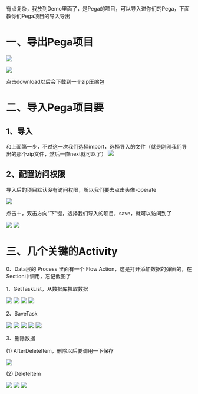 有点复杂，我放到Demo里面了，是Pega的项目，可以导入进你们的Pega，下面教你们Pega项目的导入导出

# 一、导出Pega项目

![](./img/AppExport.jpg)

![](./img/AppExportDetails.jpg)

点击download以后会下载到一个zip压缩包

# 二、导入Pega项目要

## 1、导入

和上面第一步，不过这一次我们选择import，选择导入的文件（就是刚刚我们导出的那个zip文件，然后一直next就可以了）
![](./img/AppImportDetails.jpg)

## 2、配置访问权限

导入后的项目默认没有访问权限，所以我们要去点击头像-operate

![](./img/Operator.jpg)

点击＋，双击方向“下”键，选择我们导入的项目，save，就可以访问到了

![](./img/OperateAccessGroup.jpg)
![](./img/SwitchApp.jpg)

# 三、几个关键的Activity

0、Data层的 Process 里面有一个 Flow Action，这是打开添加数据的弹窗的，在Section中调用，忘记截图了

1、GetTaskList，从数据库拉取数据

![](./img/GetTaskList1.png)
![](./img/GetTaskList2.png)
![](./img/GetTaskList3.png)
![](./img/GetTaskList4.png)





2、SaveTask


![](./img/SaveTask1.png)
![](./img/SaveTask2.png)
![](./img/SaveTask3.png)
![](./img/SaveTask4.png)
![](./img/SaveTask5.png)




3、删除数据

(1) AfterDeleteItem，删除以后要调用一下保存

![](./img/AfterDeleteItem.png)


(2) DeleteItem

![](./img/DeleteItem1.png)
![](./img/DeleteItem2.png)
![](./img/DeleteItem3.png)







